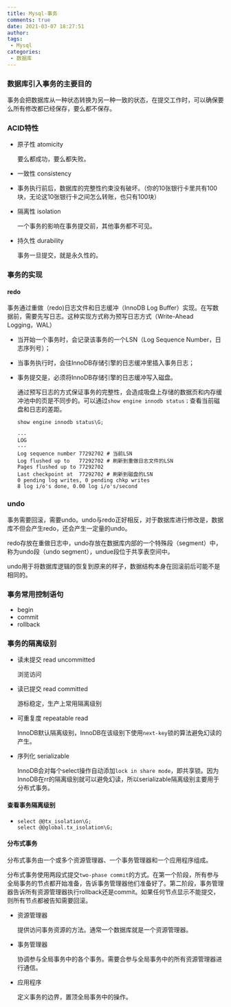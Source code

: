 ```yaml
---
title: Mysql-事务
comments: true
date: 2021-03-07 18:27:51
author:
tags:
 - Mysql
categories:
 - 数据库
---
```


### 数据库引入事务的主要目的

事务会把数据库从一种状态转换为另一种一致的状态，在提交工作时，可以确保要么所有修改都已经保存，要么都不保存。

### ACID特性

- 原子性 atomicity

  要么都成功，要么都失败。

- 一致性 consistency

- 事务执行前后，数据库的完整性约束没有破坏。（你的10张银行卡里共有100块，无论这10张银行卡之间怎么转账，也只有100块）

- 隔离性 isolation

  一个事务的影响在事务提交前，其他事务都不可见。

- 持久性 durability

  事务一旦提交，就是永久性的。

### 事务的实现

#### redo

事务通过重做（redo)日志文件和日志缓冲（InnoDB Log Buffer）实现。在写数据前，需要先写日志。这种实现方式称为预写日志方式（Write-Ahead Logging，WAL）

- 当开始一个事务时，会记录该事务的一个LSN（Log Sequence Number，日志序列号）；

- 当事务执行时，会往InnoDB存储引擎的日志缓冲里插入事务日志；

- 事务提交是，必须将InnoDB存储引擎的日志缓冲写入磁盘。

  通过预写日志的方式保证事务的完整性，会造成吸盘上存储的数据页和内存缓冲池中的页是不同步的。可以通过`show engine innodb status；`查看当前磁盘和日志的差距。
  
  ```mysql
  show engine innodb status\G;
  
  ---
  LOG
  ---
  Log sequence number 77292702 # 当前LSN
  Log flushed up to   77292702 # 刷新到重做日志文件的LSN
  Pages flushed up to 77292702
  Last checkpoint at  77292702 # 刷新到磁盘的LSN
  0 pending log writes, 0 pending chkp writes
  8 log i/o's done, 0.00 log i/o's/second
  ```

### undo

事务需要回滚，需要undo。undo与redo正好相反，对于数据库进行修改是，数据库不但会产生redo，还会产生一定量的undo。

redo存放在重做日志中，undo存放在数据库内部的一个特殊段（segment）中，称为undo段（undo segment），undue段位于共享表空间中。

undo用于将数据库逻辑的恢复到原来的样子，数据结构本身在回滚前后可能不是相同的。

### 事务常用控制语句

- begin
- commit
- rollback

### 事务的隔离级别

- 读未提交 read uncommitted

  浏览访问

- 读已提交 read committed

  游标稳定，生产上常用隔离级别

- 可重复度 repeatable read

  InnoDB默认隔离级别，InnoDB在该级别下使用`next-key`锁的算法避免幻读的产生。

- 序列化 serializable

  InnoDB会对每个select操作自动添加`lock in share mode`，即共享锁。因为InnoDB在rr的隔离级别就可以避免幻读，所以serializable隔离级别主要用于分布式事务。

#### 查看事务隔离级别

- ```mysql
  select @@tx_isolation\G;
  select @@global.tx_isolation\G;
  ```


#### 分布式事务

分布式事务由一个或多个资源管理器、一个事务管理器和一个应用程序组成。

分布式事务使用两段式提交`two-phase commit`的方式。在第一个阶段，所有参与全局事务的节点都开始准备，告诉事务管理器他们准备好了。第二阶段，事务管理器告诉所有资源管理器执行rollback还是commit。如果任何节点显示不能提交，则所有节点都被告知需要回滚。

- 资源管理器

  提供访问事务资源的方法。通常一个数据库就是一个资源管理器。

- 事务管理器

  协调参与全局事务中的各个事务。需要合参与全局事务中的所有资源管理器进行通信。

- 应用程序

  定义事务的边界，置顶全局事务中的操作。
